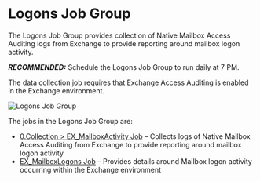 # Logons Job Group

The Logons Job Group provides collection of Native Mailbox Access Auditing logs from Exchange to
provide reporting around mailbox logon activity.

**_RECOMMENDED:_** Schedule the Logons Job Group to run daily at 7 PM.

The data collection job requires that Exchange Access Auditing is enabled in the Exchange
environment.

![Logons Job Group](/img/product_docs/accessanalyzer/admin/hostmanagement/jobstree.webp)

The jobs in the Logons Job Group are:

- [0.Collection > EX_MailboxActivity Job](/docs/accessanalyzer/12.0/solutions/exchange/mailboxes/logons/ex_mailboxactivity.md) – Collects logs of Native Mailbox
  Access Auditing from Exchange to provide reporting around mailbox logon activity
- [EX_MailboxLogons Job](/docs/accessanalyzer/12.0/solutions/exchange/mailboxes/logons/ex_mailboxlogons.md) – Provides details around Mailbox logon activity
  occurring within the Exchange environment
